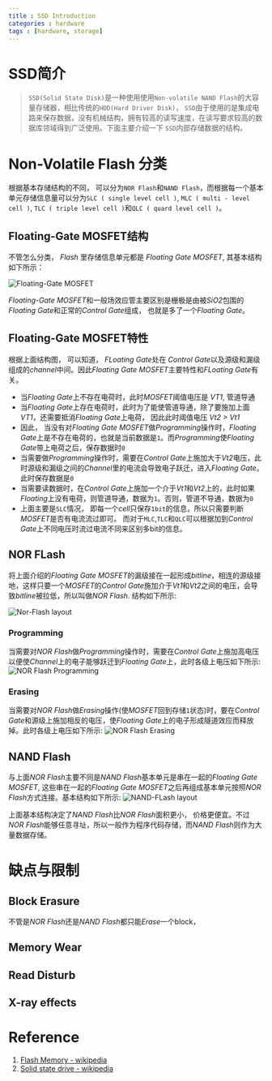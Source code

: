 ```yaml
---
title : SSD Introduction
categories : hardware
tags : [hardware, storage]
---
```


# SSD简介

> `SSD(Solid State Disk)`是一种使用使用`Non-volatile NAND Flash`的大容量存储器，相比传统的`HDD(Hard Driver Disk)`，
`SSD`由于使用的是集成电路来保存数据，没有机械结构，拥有较高的读写速度，在读写要求较高的数据库领域得到广泛使用。下面主要介绍一下
`SSD`内部存储数据的结构。

# Non-Volatile Flash 分类

根据基本存储结构的不同， 可以分为`NOR Flash`和`NAND Flash`，而根据每一个基本单元存储信息量可以分为`SLC ( single level cell )`, `MLC ( multi - level cell )`, `TLC ( triple level cell )`和`QLC ( quard level cell )`。

## Floating-Gate MOSFET结构

不管怎么分类， *Flash* 里存储信息单元都是 *Floating Gate MOSFET*, 其基本结构如下所示：

![Floating-Gate MOSFET](https://upload.wikimedia.org/wikipedia/commons/2/2c/Flash_cell_structure.svg)

*Floating-Gate MOSFET*和一般场效应管主要区别是栅极是由被*SiO2*包围的*Floating Gate*和正常的*Control Gate*组成， 也就是多了一个*Floating Gate*。


## Floating-Gate MOSFET特性

根据上面结构图， 可以知道， *FLoating Gate*处在 *Control Gate*以及源级和漏级组成的*channel*中间。因此*Floating Gate MOSFET*主要特性和*FLoating Gate*有关。

* 当*Floating Gate*上不存在电荷时，此时*MOSFET*阈值电压是 *VT1*, 管道导通
* 当*Floating Gate*上存在电荷时，此时为了能使管道导通，除了要施加上面*VT1*，还需要抵消*Floating Gate*上电荷， 因此此时阈值电压 *Vt2 > Vt1*
* 因此， 当没有对*Floating Gate MOSFET*做*Programming*操作时，*Floating Gate*上是不存在电荷的，也就是当前数据是`1`。而*Programming*使*Floating Gate*带上电荷之后，保存数据时`0`
* 当需要做*Programming*操作时，需要在*Control Gate*上施加大于*Vt2*电压，此时源级和漏级之间的*Channel*里的电流会导致电子跃迁，进入*Floating Gate*。此时保存数据是`0`
* 当需要读数据时，在*Control Gate*上施加一个介于*Vt1*和*Vt2*上的，此时如果*Floating*上没有电荷，则管道导通，数据为`1`。否则，管道不导通，数据为`0`
* 上面主要是`SLC`情况， 即每一个*cell*只保存`1bit`的信息，所以只需要判断*MOSFET*是否有电流流过即可。 而对于`MLC`,`TLC`和`QLC`可以根据加到*Control Gate*上不同电压时流过电流不同来区别多bit的信息。


## NOR FLash

将上面介绍的*Floating Gate MOSFET*的漏级接在一起形成*bitline*，相连的源级接地，这样只要一个*MOSFET*的*Control Gate*施加介于*Vt1*和*Vt2*之间的电压，会导致*bitline*被拉低，所以叫做*NOR Flash*. 结构如下所示:

![Nor-Flash layout](https://upload.wikimedia.org/wikipedia/commons/d/dd/NOR_flash_layout.svg)

### Programming

当需要对*NOR Flash*做*Programming*操作时，需要在*Control Gate*上施加高电压以便使*Channel*上的电子能够跃迁到*Floating Gate*上，此时各级上电压如下所示:
![NOR Flash Programming](https://upload.wikimedia.org/wikipedia/commons/2/28/Flash-Programming.svg)

### Erasing

当需要对*NOR Flash*做*Erasing*操作(使*MOSFET*回到存储`1`状态)时，要在*Control Gate*和源级上施加相反的电压，使*Floating Gate*上的电子形成隧道效应而释放掉。此时各级上电压如下所示:
![NOR Flash Erasing](https://upload.wikimedia.org/wikipedia/commons/1/1f/Flash_erase.svg)

## NAND Flash

与上面*NOR Flash*主要不同是*NAND Flash*基本单元是串在一起的*Floating Gate MOSFET*, 这些串在一起的*Floating Gate MOSFET*之后再组成基本单元按照*NOR Flash*方式连接。基本结构如下所示:
![NAND-FLash layout](https://upload.wikimedia.org/wikipedia/commons/f/f5/Nand_flash_structure.svg)

上面基本结构决定了*NAND Flash*比*NOR Flash*面积更小， 价格更便宜。不过*NOR Flash*能够任意寻址，所以一般作为程序代码存储，而*NAND Flash*则作为大量数据存储。

# 缺点与限制

## Block Erasure

不管是*NOR Flash*还是*NAND Flash*都只能*Erase*一个block，

## Memory Wear

## Read Disturb

## X-ray effects

# Reference

1. [Flash Memory - wikipedia](https://en.wikipedia.org/wiki/Flash_memory)
2. [Solid state drive - wikipedia](https://en.wikipedia.org/wiki/Solid-state_drive)
